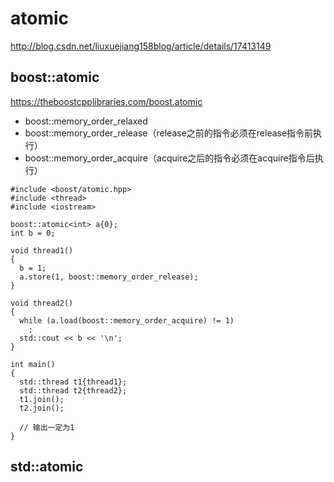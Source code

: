 atomic
====================

http://blog.csdn.net/liuxuejiang158blog/article/details/17413149

boost::atomic
--------------------
https://theboostcpplibraries.com/boost.atomic


* boost::memory_order_relaxed
* boost::memory_order_release（release之前的指令必须在release指令前执行）
* boost::memory_order_acquire（acquire之后的指令必须在acquire指令后执行）

```
#include <boost/atomic.hpp>
#include <thread>
#include <iostream>

boost::atomic<int> a{0};
int b = 0;

void thread1()
{
  b = 1; 
  a.store(1, boost::memory_order_release); 
}

void thread2()
{
  while (a.load(boost::memory_order_acquire) != 1)
    ;
  std::cout << b << '\n';
}

int main()
{
  std::thread t1{thread1};
  std::thread t2{thread2};
  t1.join();
  t2.join();
  
  // 输出一定为1
}
```
std::atomic
--------------------
